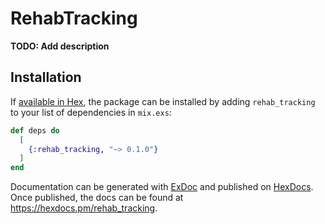 # RehabTracking

**TODO: Add description**

## Installation

If [available in Hex](https://hex.pm/docs/publish), the package can be installed
by adding `rehab_tracking` to your list of dependencies in `mix.exs`:

```elixir
def deps do
  [
    {:rehab_tracking, "~> 0.1.0"}
  ]
end
```

Documentation can be generated with [ExDoc](https://github.com/elixir-lang/ex_doc)
and published on [HexDocs](https://hexdocs.pm). Once published, the docs can
be found at <https://hexdocs.pm/rehab_tracking>.


